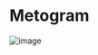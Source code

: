 # Metogram
![image](https://user-images.githubusercontent.com/130492486/233886323-13c2b372-3b9c-470d-ba7c-21020e7ca7cf.png)

